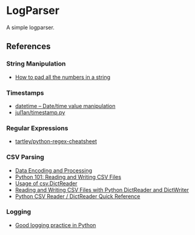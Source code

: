 LogParser
=========
A simple logparser.



References
----------

### String Manipulation
- [How to pad all the numbers in a string](https://stackoverflow.com/questions/3101778/how-to-pad-all-the-numbers-in-a-string)

### Timestamps
- [datetime – Date/time value manipulation](http://pymotw.com/2/datetime/)
- [jul1an/timestamp.py](https://gist.github.com/jul1an/5488075)

### Regular Expressions
- [tartley/python-regex-cheatsheet](https://github.com/tartley/python-regex-cheatsheet/blob/master/cheatsheet.rst)

### CSV Parsing
- [Data Encoding and Processing](http://chimera.labs.oreilly.com/books/1230000000393/ch06.html#_solution_94)
- [Python 101: Reading and Writing CSV Files](http://java.dzone.com/articles/python-101-reading-and-writing)
- [Usage of csv.DictReader](http://courses.cs.washington.edu/courses/cse140/13wi/csv-parsing.html)
- [Reading and Writing CSV Files with Python DictReader and DictWriter](http://www.gadzmo.com/python/reading-and-writing-csv-files-with-python-dictreader-and-dictwriter/)
- [Python CSV Reader / DictReader Quick Reference](http://www.youlikeprogramming.com/2013/11/python-csv-reader-dictreader-quick-reference/)

### Logging
- [Good logging practice in Python](http://victorlin.me/posts/2012/08/26/good-logging-practice-in-python)

